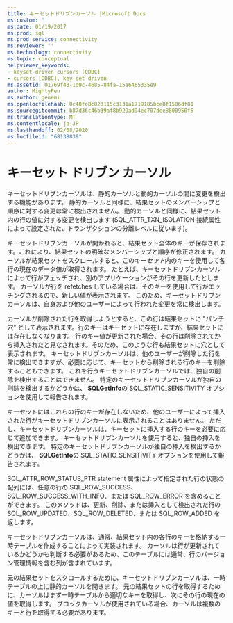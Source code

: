 ```yaml
---
title: キーセットドリブンカーソル |Microsoft Docs
ms.custom: ''
ms.date: 01/19/2017
ms.prod: sql
ms.prod_service: connectivity
ms.reviewer: ''
ms.technology: connectivity
ms.topic: conceptual
helpviewer_keywords:
- keyset-driven cursors [ODBC]
- cursors [ODBC], key-set driven
ms.assetid: 01769f43-1d9c-4685-84fa-15a6465335e9
author: MightyPen
ms.author: genemi
ms.openlocfilehash: 0c40fe8c823115c3131a1719185bce8f1506df81
ms.sourcegitcommit: b87d36c46b39af8b929ad94ec707dee8800950f5
ms.translationtype: MT
ms.contentlocale: ja-JP
ms.lasthandoff: 02/08/2020
ms.locfileid: "68138839"
---
```

# <a name="keyset-driven-cursors"></a>キーセット ドリブン カーソル
キーセットドリブンカーソルは、静的カーソルと動的カーソルの間に変更を検出する機能があります。 静的カーソルと同様に、結果セットのメンバーシップと順序に対する変更は常に検出されません。 動的カーソルと同様に、結果セット内の行の値に対する変更を検出します (SQL_ATTR_TXN_ISOLATION 接続属性によって設定された、トランザクションの分離レベルに従います)。  
  
 キーセットドリブンカーソルが開かれると、結果セット全体のキーが保存されます。これにより、結果セットの明確なメンバーシップと順序が修正されます。 カーソルが結果セットをスクロールすると、このキー*セット*内のキーを使用して各行の現在のデータ値が取得されます。 たとえば、キーセットドリブンカーソルによって行がフェッチされ、別のアプリケーションがその行を更新したとします。 カーソルが行を refetches している場合は、そのキーを使用して行がエッチングされるので、新しい値が表示されます。 このため、キーセットドリブンカーソルは、自身および他のユーザーによって行われた変更を常に検出します。  
  
 カーソルが削除された行を取得しようとすると、この行は結果セットに "パンチ穴" として表示されます。行のキーはキーセットに存在しますが、結果セットには存在しなくなります。 行のキー値が更新された場合、その行は削除されてから挿入されたと見なされます。そのため、このような行も結果セットに穴として表示されます。 キーセットドリブンカーソルは、他のユーザーが削除した行を常に検出できますが、必要に応じて、キーセットから削除される行のキーを削除することもできます。 これを行うキーセットドリブンカーソルでは、独自の削除を検出することはできません。 特定のキーセットドリブンカーソルが独自の削除を検出するかどうかは、 **SQLGetInfo**の SQL_STATIC_SENSITIVITY オプションを使用して報告されます。  
  
 キーセットにはこれらの行のキーが存在しないため、他のユーザーによって挿入された行がキーセットドリブンカーソルに表示されることはありません。 ただし、キーセットドリブンカーソルは、キーセットに挿入する行のキーを必要に応じて追加できます。 キーセットドリブンカーソルを使用すると、独自の挿入を検出できます。 特定のキーセットドリブンカーソルが独自の挿入を検出するかどうかは、 **SQLGetInfo**の SQL_STATIC_SENSITIVITY オプションを使用して報告されます。  
  
 SQL_ATTR_ROW_STATUS_PTR statement 属性によって指定された行の状態の配列には、任意の行の SQL_ROW_SUCCESS、SQL_ROW_SUCCESS_WITH_INFO、または SQL_ROW_ERROR を含めることができます。 このメソッドは、更新、削除、または挿入として検出された行の SQL_ROW_UPDATED、SQL_ROW_DELETED、または SQL_ROW_ADDED を返します。  
  
 キーセットドリブンカーソルは、通常、結果セット内の各行のキーを格納する一時テーブルを作成することによって実装されます。 カーソルは行が更新されているかどうかも判断する必要があるため、このテーブルには通常、行のバージョン管理情報を含む列が含まれています。  
  
 元の結果セットをスクロールするために、キーセットドリブンカーソルは、一時テーブルの上に静的カーソルを開きます。 元の結果セットの行を取得するために、カーソルはまず一時テーブルから適切なキーを取得し、次にその行の現在の値を取得します。 ブロックカーソルが使用されている場合、カーソルは複数のキーと行を取得する必要があります。
